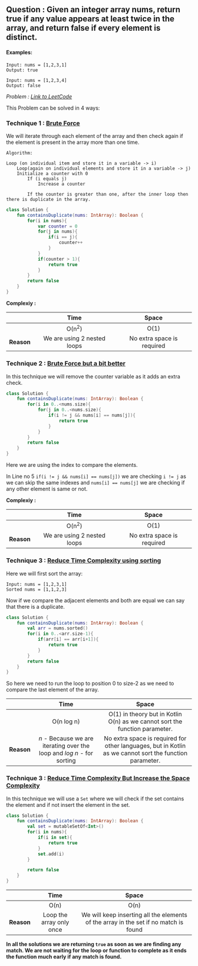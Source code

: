 


## Question : Given an integer array nums, return true if any value appears at least twice in the array, and return false if every element is distinct.

#### Examples:
```
Input: nums = [1,2,3,1]
Output: true

Input: nums = [1,2,3,4]
Output: false
```


_Problem : <a href="https://leetcode.com/problems/contains-duplicate/">Link to LeetCode</a>_ 

This Problem can be solved in 4 ways:

### Technique 1 : <u>**Brute Force**</u>

We will iterate through each element of the array and then check again if the element is present in the array more than one time.

```
Algorithm:

Loop (on individual item and store it in a variable -> i)
    Loop(again on individual elements and store it in a variable -> j)
    Initialize a counter with 0
        If (i equals j)
            Increase a counter

        If the counter is greater than one, after the inner loop then there is duplicate in the array.

```

```kotlin
class Solution {
    fun containsDuplicate(nums: IntArray): Boolean {
        for(i in nums){
            var counter = 0
            for(j in nums){
                if(i == j){
                    counter++
                }
            }
            if(counter > 1){
                return true
            }
        }
        return false 
    }
}
```
**Complexiy :**

| | Time |  Space  |
|:-----|:--------:|:--------:|
|| O(n<sup>2</sup>)   | O(1) |
|**Reason**| We are using 2 nested loops | No extra space is required |

### Technique 2 : <u>**Brute Force but a bit better**</u>

In this technique we will remove the counter variable as it adds an extra check.

```kotlin
class Solution {
    fun containsDuplicate(nums: IntArray): Boolean {
        for(i in 0..<nums.size){
            for(j in 0..<nums.size){
                if(i != j && nums[i] == nums[j]){
                    return true
                }
            }
        }
        return false
    }
}
```
Here we are using the index to compare the elements.

In Line no 5 `if(i != j && nums[i] == nums[j])` we are checking `i != j` as we can skip the same indexes and `nums[i] == nums[j]` we are checking if any other element is same or not.

**Complexiy :**

| | Time |  Space  |
|:-----|:--------:|:--------:|
|| O(n<sup>2</sup>)   | O(1) |
|**Reason**| We are using 2 nested loops | No extra space is required |

### Technique 3 : <u>**Reduce Time Complexity using sorting**</u>

Here we will first sort the array:
```
Input: nums = [1,2,3,1]
Sorted nums = [1,1,2,3]
```
Now if we compare the adjacent elements and both are equal we can say that there is a duplicate.

```kotlin
class Solution {
    fun containsDuplicate(nums: IntArray): Boolean {
        val arr = nums.sorted()
        for(i in 0..<arr.size-1){
            if(arr[i] == arr[i+1]){
                return true
            }
        }
        return false
    }
}
```
So here we need to run the loop to position 0 to size-2 as we need to compare the last element of the array.

| | Time |  Space  |
|:-----|:--------:|:--------:|
|| O(n log n)   | O(1) in theory but in Kotlin O(n) as we cannot sort the function parameter. |
|**Reason**| *n* - Because we are iterating over the loop and *log n* - for sorting | No extra space is required for other languages, but in Kotlin as we cannot sort the function parameter. |

### Technique 3 : <u>**Reduce Time Complexity But Increase the Space Complexity**</u>

In this technique we will use a `Set` where we will check if the set contains the element and if not insert the element in the set.

```kotlin
class Solution {
    fun containsDuplicate(nums: IntArray): Boolean {
        val set = mutableSetOf<Int>()
        for(i in nums){
            if(i in set){
                return true
            }
            set.add(i)
        }

        return false
    }
}
```

| | Time |  Space  |
|:-----|:--------:|:--------:|
|| O(n)   | O(n) |
|**Reason**|  Loop the array only once | We will keep inserting all the elements of the array in the set if no match is found |

**In all the solutions we are returning `true` as soon as we are finding any match. We are not waiting for the loop or function to complete as it ends the function much early if any match is found.**





